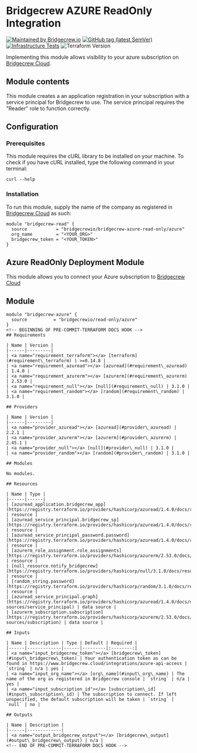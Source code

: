 # Bridgecrew AZURE ReadOnly Integration

[![Maintained by Bridgecrew.io](https://img.shields.io/badge/maintained%20by-bridgecrew.io-blueviolet)](https://bridgecrew.io)
[![GitHub tag (latest SemVer)](https://img.shields.io/github/tag/bridgecrewio/terraform-azurerm-read-only.svg?label=latest)](https://github.com/bridgecrewio/terraform-azurerm-bridgecrew-read-only/releases/latest)
[![Infrastructure Tests](https://www.bridgecrew.cloud/badges/github/bridgecrewio/terraform-azurerm-bridgecrew-azure-read-only/cis_azure)](https://www.bridgecrew.cloud/link/badge?vcs=github&fullRepo=bridgecrewio%2Fterraform-azurerm-bridgecrew-azure-read-only&benchmark=CIS+AZURE+V1.1)
![Terraform Version](https://img.shields.io/badge/tf-%3E%3D0.12.0-blue.svg)

Implementing this module allows visibility to your azure subscription on [Bridgecrew Cloud](https://www.bridgecrew.cloud).

## Module contents

This module creates a an application registration in your subscription with a service principal for Bridgecrew to use.
The service principal requires the "Reader" role to function correctly.

## Configuration

### Prerequisites

This module requires the cURL library to be installed on your machine.
To check if you have cURL installed, type the following command in your terminal:

```shell script
curl --help
```

### Installation

To run this module, supply the name of the company as registered in [Bridgecrew Cloud](https://www.bridgecrew.cloud) as such:

```hcl-terraform
module "bridgecrew-read" {
  source           = "bridgecrewio/bridgecrew-azure-read-only/azure"
  org_name         = "<YOUR_ORG>"
  bridgecrew_token = "<YOUR_TOKEN>"
}
```

## Azure ReadOnly Deployment Module

This module allows you to connect your Azure subscription to [Bridgecrew Cloud](https://bridgecrew.cloud)

## Module

```hcl-terraform
module "bridgecrew-azure" {
  source          = "bridgecrewio/read-only/azure"
}
<!-- BEGINNING OF PRE-COMMIT-TERRAFORM DOCS HOOK -->
## Requirements

| Name | Version |
|------|---------|
| <a name="requirement_terraform"></a> [terraform](#requirement\_terraform) | >=0.14.8 |
| <a name="requirement_azuread"></a> [azuread](#requirement\_azuread) | 1.4.0 |
| <a name="requirement_azurerm"></a> [azurerm](#requirement\_azurerm) | 2.53.0 |
| <a name="requirement_null"></a> [null](#requirement\_null) | 3.1.0 |
| <a name="requirement_random"></a> [random](#requirement\_random) | 3.1.0 |

## Providers

| Name | Version |
|------|---------|
| <a name="provider_azuread"></a> [azuread](#provider\_azuread) | 2.2.1 |
| <a name="provider_azurerm"></a> [azurerm](#provider\_azurerm) | 2.45.1 |
| <a name="provider_null"></a> [null](#provider\_null) | 3.1.0 |
| <a name="provider_random"></a> [random](#provider\_random) | 3.1.0 |

## Modules

No modules.

## Resources

| Name | Type |
|------|------|
| [azuread_application.bridgecrew_app](https://registry.terraform.io/providers/hashicorp/azuread/1.4.0/docs/resources/application) | resource |
| [azuread_service_principal.bridgecrew_sp](https://registry.terraform.io/providers/hashicorp/azuread/1.4.0/docs/resources/service_principal) | resource |
| [azuread_service_principal_password.password](https://registry.terraform.io/providers/hashicorp/azuread/1.4.0/docs/resources/service_principal_password) | resource |
| [azurerm_role_assignment.role_assignments](https://registry.terraform.io/providers/hashicorp/azurerm/2.53.0/docs/resources/role_assignment) | resource |
| [null_resource.notify_bridgecrew](https://registry.terraform.io/providers/hashicorp/null/3.1.0/docs/resources/resource) | resource |
| [random_string.password](https://registry.terraform.io/providers/hashicorp/random/3.1.0/docs/resources/string) | resource |
| [azuread_service_principal.graph](https://registry.terraform.io/providers/hashicorp/azuread/1.4.0/docs/data-sources/service_principal) | data source |
| [azurerm_subscription.subscription](https://registry.terraform.io/providers/hashicorp/azurerm/2.53.0/docs/data-sources/subscription) | data source |

## Inputs

| Name | Description | Type | Default | Required |
|------|-------------|------|---------|:--------:|
| <a name="input_bridgecrew_token"></a> [bridgecrew\_token](#input\_bridgecrew\_token) | Your authentication token as can be found in https://www.bridgecrew.cloud/integrations/azure-api-access | `string` | n/a | yes |
| <a name="input_org_name"></a> [org\_name](#input\_org\_name) | The name of the org as registered in Bridgecrew console | `string` | n/a | yes |
| <a name="input_subscription_id"></a> [subscription\_id](#input\_subscription\_id) | The subscription to connect. If left unspecified, the default subscription will be taken | `string` | `null` | no |

## Outputs

| Name | Description |
|------|-------------|
| <a name="output_bridgecrew_output"></a> [bridgecrew\_output](#output\_bridgecrew\_output) | n/a |
<!-- END OF PRE-COMMIT-TERRAFORM DOCS HOOK -->

